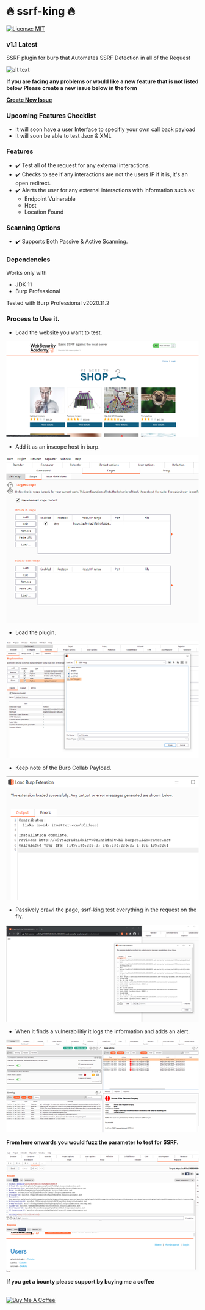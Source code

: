 # 🔥 ssrf-king 🔥
[![License: MIT](https://img.shields.io/badge/License-MIT-yellow.svg)](https://opensource.org/licenses/MIT)
### v1.1 Latest
SSRF plugin for burp that Automates SSRF Detection in all of the Request

![alt text](https://image.flaticon.com/icons/png/128/1320/1320457.png)


**If you are facing any problems or would like a new feature that is not listed below**
**Please create a new issue below in the form**

**[Create New Issue](https://github.com/ethicalhackingplayground/ssrf-king/issues/new)**

### Upcoming Features Checklist
* It will soon have a user Interface to specifiy your own call back payload
* It will soon be able to test Json & XML

### Features

* ✔️ Test all of the request for any external interactions.
* ✔️ Checks to see if any interactions are not the users IP if it is, it's an open redirect.
* ✔️ Alerts the user for any external interactions with information such as:
  - Endpoint Vulnerable
  - Host
  - Location Found
  
### Scanning Options

* ✔️ Supports Both Passive & Active Scanning.

### Dependencies

Works only with
* JDK 11
* Burp Professional

Tested with Burp Professional v2020.11.2

### Process to Use it.

* Load the website you want to test.

![GitHub Logo](ss-1.PNG)

* Add it as an inscope host in burp.

![GitHub Logo](ss-2.PNG)

* Load the plugin.

![GitHub Logo](ss-3.PNG)

* Keep note of the Burp Collab Payload.

![GitHub Logo](ss-4.PNG)

* Passively crawl the page, ssrf-king test everything in the request on the fly.

![GitHub Logo](ssf-5.PNG)

* When it finds a vulnerabilitiy it logs the information and adds an alert.

![GitHub Logo](ssrf-6.PNG)


**From here onwards you would fuzz the parameter to test for SSRF.**

![GitHub Logo](ssrf-7.PNG)



**If you get a bounty please support by buying me a coffee**

<br>
<a href="https://www.buymeacoffee.com/krypt0mux" target="_blank"><img src="https://www.buymeacoffee.com/assets/img/custom_images/orange_img.png" alt="Buy Me A Coffee" style="height: 41px !important;width: 174px !important;box-shadow: 0px 3px 2px 0px rgba(190, 190, 190, 0.5) !important;-webkit-box-shadow: 0px 3px 2px 0px rgba(190, 190, 190, 0.5) !important;" ></a>
